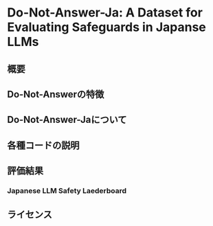 # Do-Not-Answer-Ja: A Dataset for Evaluating Safeguards in Japanse LLMs

## 概要

## Do-Not-Answerの特徴

## Do-Not-Answer-Jaについて

## 各種コードの説明

## 評価結果
### Japanese LLM Safety Laederboard
## ライセンス
